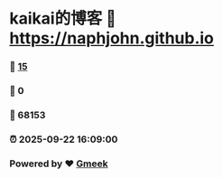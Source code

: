 # kaikai的博客 :link: https://naphjohn.github.io 
### :page_facing_up: [15](https://naphjohn.github.io/tag.html) 
### :speech_balloon: 0 
### :hibiscus: 68153 
### :alarm_clock: 2025-09-22 16:09:00 
### Powered by :heart: [Gmeek](https://github.com/Meekdai/Gmeek)
